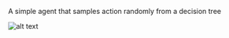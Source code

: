 A simple agent that samples action randomly from a decision tree

![alt text](/assets/library/agents/A002/thumbnail.png)